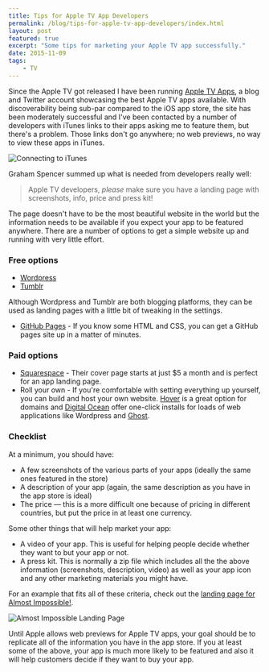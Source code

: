```yaml
---
title: Tips for Apple TV App Developers
permalink: /blog/tips-for-apple-tv-app-developers/index.html
layout: post
featured: true
excerpt: "Some tips for marketing your Apple TV app successfully."
date: 2015-11-09
tags:
    - TV
---
```


Since the Apple TV got released I have been running [Apple TV Apps](http://atvapps.net), a blog and Twitter account showcasing the best Apple TV apps available. With discoverability being sub-par compared to the iOS app store, the site has been moderately successful and I've been contacted by a number of developers with iTunes links to their apps asking me to feature them, but there's a problem. Those links don't go anywhere; no web previews, no way to view these apps in iTunes.

![Connecting to iTunes](http://rmlewisuk.s3.amazonaws.com/connecting-to-itunes.png)

Graham Spencer summed up what is needed from developers really well:

> Apple TV developers, *please* make sure you have a landing page with screenshots, info, price and press kit!

The page doesn't have to be the most beautiful website in the world but the information needs to be available if you expect your app to be featured anywhere. There are a number of options to get a simple website up and running with very little effort.

### Free options

- [Wordpress](https://wordpress.com/)
- [Tumblr](http://tumblr.com)

Although Wordpress and Tumblr are both blogging platforms, they can be used as landing pages with a little bit of tweaking in the settings.

- [GitHub Pages](https://pages.github.com/) - If you know some HTML and CSS, you can get a GitHub pages site up in a matter of minutes.

### Paid options

- [Squarespace](http://squarespace.com/coverpage) - Their cover page starts at just $5 a month and is perfect for an app landing page.
- Roll your own - If you're comfortable with setting everything up yourself, you can build and host your own website. [Hover](https://hover.com/scHIv4WR) is a great option for domains and [Digital Ocean](https://www.digitalocean.com/?refcode=8e1d8283bd20) offer one-click installs for loads of web applications like Wordpress and [Ghost](https://ghost.org/).

### Checklist

At a minimum, you should have:

- A few screenshots of the various parts of your apps (ideally the same ones featured in the store)
- A description of your app (again, the same description as you have in the app store is ideal)
- The price — this is a more difficult one because of pricing in different countries, but put the price in at least one currency.

Some other things that will help market your app:

- A video of your app. This is useful for helping people decide whether they want to but your app or not.
- A press kit. This is normally a zip file which includes all the the above information (screenshots, description, video) as well as your app icon and any other marketing materials you might have.

For an example that fits all of these criteria, check out the [landing page for Almost Impossible!](http://almostimpossible.co/). 

![Almost Impossible Landing Page](http://rmlewisuk.s3.amazonaws.com/almost-impossible.png)

Until Apple allows web previews for Apple TV apps, your goal should be to replicate all of the information you have in the app store. If you at least some of the above, your app is much more likely to be featured and also it will help customers decide if they want to buy your app.